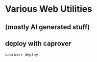 # Various Web Utilities 
## (mostly AI generated stuff)

## deploy with caprover
```
caprover deploy
```
